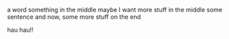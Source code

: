 a word
something in the middle
maybe I want more stuff in the middle
some sentence
and now, some more stuff on the end

hau hau!!
